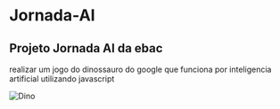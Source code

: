 # Jornada-AI 

## Projeto Jornada AI da ebac 

realizar um jogo do dinossauro do google que funciona por inteligencia artificial utilizando javascript 


  ![Dino](https://i.pinimg.com/originals/72/87/87/728787a9888324147b27767e8cdf4973.gif)

